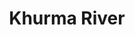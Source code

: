 ---
title: "Khurma River"
title_bn: "খুরমা নদী"
description: "It started flowing from Sautola of Duilat Beel at Sunamganj and fall into Mardhala Beel."
---